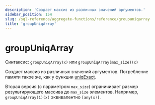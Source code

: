 ```yaml
---
description: 'Создает массив из различных значений аргументов.'
sidebar_position: 154
slug: /sql-reference/aggregate-functions/reference/groupuniqarray
title: 'groupUniqArray'
---
```



# groupUniqArray

Синтаксис: `groupUniqArray(x)` или `groupUniqArray(max_size)(x)`

Создает массив из различных значений аргументов. Потребление памяти такое же, как у функции [uniqExact](../../../sql-reference/aggregate-functions/reference/uniqexact.md).

Вторая версия (с параметром `max_size`) ограничивает размер результирующего массива до `max_size` элементов. Например, `groupUniqArray(1)(x)` эквивалентно `[any(x)]`.
